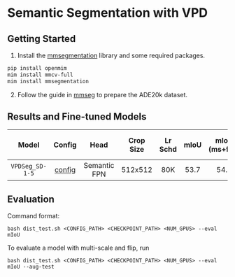 # Semantic Segmentation with VPD
## Getting Started 

1. Install the [mmsegmentation](https://github.com/open-mmlab/mmsegmentation) library and some required packages.

```bash
pip install openmim
mim install mmcv-full
mim install mmsegmentation
```

2. Follow the guide in [mmseg](https://github.com/open-mmlab/mmsegmentation/blob/master/docs/dataset_prepare.md) to prepare the ADE20k dataset.


## Results and Fine-tuned Models

| Model | Config | Head | Crop Size | Lr Schd | mIoU | mIoU (ms+flip)  | Fine-tuned Model |
|:---:|:---:|:---:|:---:|:---:| :---:|:---:|:---:|
| ```VPDSeg_SD-1-5``` | [config](configs/fpn_vpd_sd1-5_512x512_gpu8x2.py) | Semantic FPN | 512x512 | 80K | 53.7 | 54.6 | [Tsinghua Cloud](https://cloud.tsinghua.edu.cn/f/78ca31e53c5549779abd/?dl=1) |


## Evaluation
Command format:
```
bash dist_test.sh <CONFIG_PATH> <CHECKPOINT_PATH> <NUM_GPUS> --eval mIoU
```
To evaluate a model with multi-scale and flip, run
```
bash dist_test.sh <CONFIG_PATH> <CHECKPOINT_PATH> <NUM_GPUS> --eval mIoU --aug-test
```
